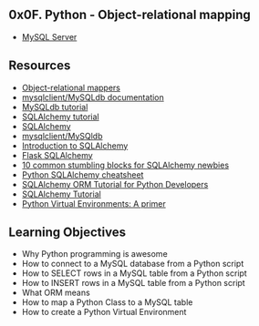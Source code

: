 ## 0x0F. Python - Object-relational mapping
* [MySQL Server](https://intranet.alxswe.com/rltoken/paGukker_0KoG3D9FqymNQ)
## Resources
* [Object-relational mappers](https://intranet.alxswe.com/rltoken/a8DUOWhXpNX3TEwgyT-U8A)
* [mysqlclient/MySQLdb documentation](https://intranet.alxswe.com/rltoken/JtFaKjnqxudr6Hi05Us1Lw)
* [MySQLdb tutorial](https://intranet.alxswe.com/rltoken/TdUSYFNGbXJG1WjCEoq5FA)
* [SQLAlchemy tutorial](https://intranet.alxswe.com/rltoken/YyL5hsscviNH04XGW-XpfA)
* [SQLAlchemy](https://intranet.alxswe.com/rltoken/j9azWF2Db_2rNolTxOF3SA)
* [mysqlclient/MySQldb](https://intranet.alxswe.com/rltoken/0zLhY9KqKjn-zmdb7X598Q)
* [Introduction to SQLAlchemy](https://intranet.alxswe.com/rltoken/pw50Bl1Bj84wksxm018dwA)
* [Flask SQLAlchemy](https://intranet.alxswe.com/rltoken/B-xIdMtGvpus8vHxAIRrPg)
* [10 common stumbling blocks for SQLAlchemy newbies](https://intranet.alxswe.com/rltoken/deIzPMrfK8Ixqm-AboFHWg)
* [Python SQLAlchemy cheatsheet](https://intranet.alxswe.com/rltoken/dZfUNK3lJicGMK5PU0bE7Q)
* [SQLAlchemy ORM Tutorial for Python Developers](https://intranet.alxswe.com/rltoken/hNxBKC8lHge5XjsRO8ksHQ)
* [SQLAlchemy Tutorial](https://intranet.alxswe.com/rltoken/5G_R2NmQRFqiZb84qxYERQ)
* [Python Virtual Environments: A primer](https://intranet.alxswe.com/rltoken/OXle6kXpmD88D0WbgbTWqg)
## Learning Objectives
* Why Python programming is awesome
* How to connect to a MySQL database from a Python script
* How to SELECT rows in a MySQL table from a Python script
* How to INSERT rows in a MySQL table from a Python script
* What ORM means
* How to map a Python Class to a MySQL table
* How to create a Python Virtual Environment
